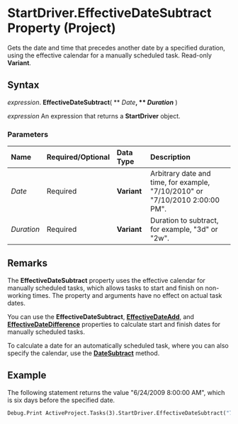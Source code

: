 
# StartDriver.EffectiveDateSubtract Property (Project)

Gets the date and time that precedes another date by a specified duration, using the effective calendar for a manually scheduled task. Read-only  **Variant**.


## Syntax

 _expression_. **EffectiveDateSubtract**( ** _Date_**, ** _Duration_** )

 _expression_ An expression that returns a **StartDriver** object.


### Parameters



|**Name**|**Required/Optional**|**Data Type**|**Description**|
|:-----|:-----|:-----|:-----|
| _Date_|Required|**Variant**|Arbitrary date and time, for example, "7/10/2010" or "7/10/2010 2:00:00 PM".|
| _Duration_|Required|**Variant**|Duration to subtract, for example, "3d" or "2w".|

## Remarks

The  **EffectiveDateSubtract** property uses the effective calendar for manually scheduled tasks, which allows tasks to start and finish on non-working times. The property and arguments have no effect on actual task dates.

You can use the  **EffectiveDateSubtract**, **[EffectiveDateAdd](5b2e2c6e-06b9-ebf4-efdb-4ca2e944b7ff.md)**, and **[EffectiveDateDifference](9b825839-31de-71f8-9804-015dfd5a293c.md)** properties to calculate start and finish dates for manually scheduled tasks.

To calculate a date for an automatically scheduled task, where you can also specify the calendar, use the  **[DateSubtract](1eb05a59-271d-31d0-8945-23bc3c9600e0.md)** method.


## Example

The following statement returns the value "6/24/2009 8:00:00 AM", which is six days before the specified date. 


```vb
Debug.Print ActiveProject.Tasks(3).StartDriver.EffectiveDateSubtract("7/2/2009", "6d")
```

